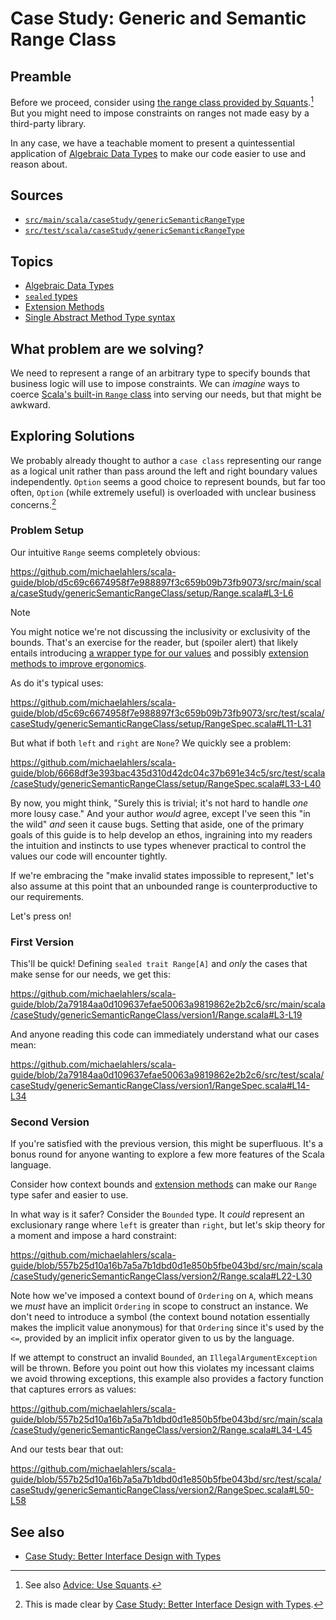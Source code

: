 # Case Study: Generic and Semantic Range Class

## Preamble

Before we proceed, consider using [the range class provided by Squants][github-typelevel-squants-quantity-range].[^1] But you might need to impose constraints on ranges not made easy by a third-party library.

[^1]: See also [Advice: Use Squants][advice-use-squants].

In any case, we have a teachable moment to present a quintessential application of [Algebraic Data Types][glossary-algebraic-data-types] to make our code easier to use and reason about.

[advice-use-squants]: ../advice/use-squants/readme.md
[github-typelevel-squants-quantity-range]: https://github.com/typelevel/squants/blob/650d4897a22b6aea214a885af06837b7d59e3d58/shared/src/main/scala/squants/QuantityRange.scala#L23

## Sources

- [`src/main/scala/caseStudy/genericSemanticRangeType`](https://github.com/michaelahlers/scala-guide/tree/main/src/main/scala/caseStudy/genericSemanticRangeType)
- [`src/test/scala/caseStudy/genericSemanticRangeType`](https://github.com/michaelahlers/scala-guide/tree/main/src/test/scala/caseStudy/genericSemanticRangeType)

## Topics

- [Algebraic Data Types][glossary-algebraic-data-types]
- [`sealed` types][scala-pattern-matching]
- [Extension Methods][glossary-extension-methods]
- [Single Abstract Method Type syntax][glossary-single-abstract-method-type]

[scala-pattern-matching]: https://docs.scala-lang.org/tour/pattern-matching.html

## What problem are we solving?

We need to represent a range of an arbitrary type to specify bounds that business logic will use to impose constraints. We can _imagine_ ways to coerce [Scala's built-in `Range` class][baeldung-scala-range] into serving our needs, but that might be awkward.

[baeldung-scala-range]: https://www.baeldung.com/scala/range

## Exploring Solutions

We probably already thought to author a `case class` representing our range as a logical unit rather than pass around the left and right boundary values independently. `Option` seems a good choice to represent bounds, but far too often, `Option` (while extremely useful) is overloaded with unclear business concerns.[^2]

[^2]: This is made clear by [Case Study: Better Interface Design with Types][case-study-better-interface-design-with-types].

### Problem Setup

Our intuitive `Range` seems completely obvious:

https://github.com/michaelahlers/scala-guide/blob/d5c69c6674958f7e988897f3c659b09b73fb9073/src/main/scala/caseStudy/genericSemanticRangeClass/setup/Range.scala#L3-L6

> [!NOTE]
> You might notice we're not discussing the inclusivity or exclusivity of the bounds. That's an exercise for the reader, but (spoiler alert) that likely entails introducing [a wrapper type for our values][glossary-algebraic-data-types] and possibly [extension methods to improve ergonomics][glossary-extension-methods].

As do it's typical uses:

https://github.com/michaelahlers/scala-guide/blob/d5c69c6674958f7e988897f3c659b09b73fb9073/src/test/scala/caseStudy/genericSemanticRangeClass/setup/RangeSpec.scala#L11-L31

But what if both `left` and `right` are `None`? We quickly see a problem:

https://github.com/michaelahlers/scala-guide/blob/6668df3e393bac435d310d42dc04c37b691e34c5/src/test/scala/caseStudy/genericSemanticRangeClass/setup/RangeSpec.scala#L33-L40

By now, you might think, "Surely this is trivial; it's not hard to handle _one_ more lousy case." And your author _would_ agree, except I've seen this "in the wild" _and_ seen it cause bugs. Setting that aside, one of the primary goals of this guide is to help develop an ethos, ingraining into my readers the intuition and instincts to use types whenever practical to control the values our code will encounter tightly.

If we're embracing the "make invalid states impossible to represent," let's also assume at this point that an unbounded range is counterproductive to our requirements.

Let's press on!

### First Version

This'll be quick! Defining `sealed trait Range[A]` and _only_ the cases that make sense for our needs, we get this:

https://github.com/michaelahlers/scala-guide/blob/2a79184aa0d109637efae50063a9819862e2b2c6/src/main/scala/caseStudy/genericSemanticRangeClass/version1/Range.scala#L3-L19

And anyone reading this code can immediately understand what our cases mean:

https://github.com/michaelahlers/scala-guide/blob/2a79184aa0d109637efae50063a9819862e2b2c6/src/test/scala/caseStudy/genericSemanticRangeClass/version1/RangeSpec.scala#L14-L34

### Second Version

If you're satisfied with the previous version, this might be superfluous. It's a bonus round for anyone wanting to explore a few more features of the Scala language.

Consider how context bounds and [extension methods][glossary-extension-methods] can make our `Range` type safer and easier to use.

In what way is it safer? Consider the `Bounded` type. It _could_ represent an exclusionary range where `left` is greater than `right`, but let's skip theory for a moment and impose a hard constraint:

https://github.com/michaelahlers/scala-guide/blob/557b25d10a16b7a5a7b1dbd0d1e850b5fbe043bd/src/main/scala/caseStudy/genericSemanticRangeClass/version2/Range.scala#L22-L30

Note how we've imposed a context bound of `Ordering` on `A`, which means we _must_ have an implicit `Ordering` in scope to construct an instance. We don't need to introduce a symbol (the context bound notation essentially makes the implicit value anonymous) for that `Ordering` since it's used by the `<=`, provided by an implicit infix operator given to us by the language.

If we attempt to construct an invalid `Bounded`, an `IllegalArgumentException` will be thrown. Before you point out how this violates my incessant claims we avoid throwing exceptions, this example also provides a factory function that captures errors as values:

https://github.com/michaelahlers/scala-guide/blob/557b25d10a16b7a5a7b1dbd0d1e850b5fbe043bd/src/main/scala/caseStudy/genericSemanticRangeClass/version2/Range.scala#L34-L45

And our tests bear that out:

https://github.com/michaelahlers/scala-guide/blob/557b25d10a16b7a5a7b1dbd0d1e850b5fbe043bd/src/test/scala/caseStudy/genericSemanticRangeClass/version2/RangeSpec.scala#L50-L58

## See also

- [Case Study: Better Interface Design with Types][case-study-better-interface-design-with-types]

[case-study-better-interface-design-with-types]: ../better-interface-design-with-types/readme.md

[glossary-algebraic-data-types]: ../../glossary/algebraic-data-types.md
[glossary-extension-methods]: ../../glossary/extension-methods.md
[glossary-single-abstract-method-type]: ../../glossary/single-abstract-method-type.md
